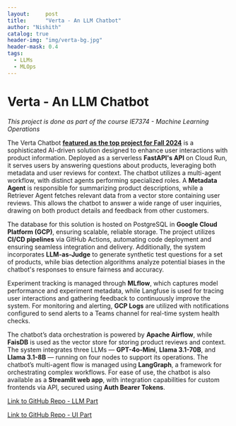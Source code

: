 ```yaml
---
layout:     post
title:      "Verta - An LLM Chatbot"
author: "Nishith"
catalog: true
header-img: "img/verta-bg.jpg"
header-mask: 0.4
tags:
  - LLMs
  - MLOps
---
```


# Verta - An LLM Chatbot 
*This project is done as part of the course IE7374 - Machine Learning Operations*

The Verta Chatbot **[featured as the top project for Fall 2024](https://www.mlwithramin.com/MLOps/projects)** is a sophisticated AI-driven solution designed to enhance user interactions with product information. Deployed as a serverless **FastAPI's API** on Cloud Run, it serves users by answering questions about products, leveraging both metadata and user reviews for context. The chatbot utilizes a multi-agent workflow, with distinct agents performing specialized roles. A **Metadata Agent** is responsible for summarizing product descriptions, while a Retriever Agent fetches relevant data from a vector store containing user reviews. This allows the chatbot to answer a wide range of user inquiries, drawing on both product details and feedback from other customers.

The database for this solution is hosted on PostgreSQL in **Google Cloud Platform (GCP)**, ensuring scalable, reliable storage. The project utilizes **CI/CD pipelines** via GitHub Actions, automating code deployment and ensuring seamless integration and delivery. Additionally, the system incorporates **LLM-as-Judge** to generate synthetic test questions for a set of products, while bias detection algorithms analyze potential biases in the chatbot's responses to ensure fairness and accuracy.

Experiment tracking is managed through **MLflow**, which captures model performance and experiment metadata, while Langfuse is used for tracing user interactions and gathering feedback to continuously improve the system. For monitoring and alerting, **GCP Logs** are utilized with notifications configured to send alerts to a Teams channel for real-time system health checks.

The chatbot’s data orchestration is powered by **Apache Airflow**, while **FaisDB** is used as the vector store for storing product reviews and context. The system integrates three LLMs — **GPT-4o-Mini**, **Llama 3.1-70B**, and **Llama 3.1-8B** — running on four nodes to support its operations. The chatbot’s multi-agent flow is managed using **LangGraph**, a framework for orchestrating complex workflows. For ease of use, the chatbot is also available as a **Streamlit web app**, with integration capabilities for custom frontends via API, secured using **Auth Bearer Tokens**.

[Link to GitHub Repo - LLM Part](https://github.com/eCom-dev5/eCom-Chatbot)

[Link to GitHub Repo - UI Part](https://github.com/eCom-dev5/eCom-Chatbot-UI)
